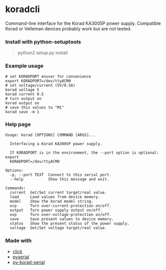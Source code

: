 # koradcli
Command-line interface for the Korad KA3005P power supply.
Compatible Korad or Velleman devices probably work but are not tested.

### Install with python-setuptools
> python2 setup.py install

### Example usage
```
# set KORADPORT envvar for convenience
export KORADPORT=/dev/ttyACM0
# set voltage/current (5V/0.5A)
korad voltage 5
korad current 0.5
# turn output on
korad output on
# save this values to "M1"
korad save -m 1
```

### Help page
```
Usage: korad [OPTIONS] COMMAND [ARGS]...

  Interfacing a Korad KA3005P power supply.

  If KORADPORT is in the environment, the --port option is optional: export
  KORADPORT=/dev/ttyACM0

Options:
  -p, --port TEXT  Connect to this serial port.
  --help           Show this message and exit.

Commands:
  current  Get/Set current target/real value.
  load     Load values from device memory.
  model    Show the korad model string.
  ocp      Turn over-current-protection on/off.
  output   Turn power supply output on/off.
  ovp      Turn over-voltage-protection on/off.
  save     Save present values to device memory.
  status   Show the present status of the power supply.
  voltage  Get/Set voltage target/real value.
```

### Made with
- [click](http://click.pocoo.org/)
- [pyserial](https://github.com/pyserial/pyserial)
- [py-korad-serial](https://github.com/starforgelabs/py-korad-serial)
